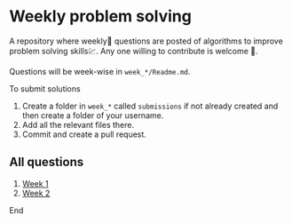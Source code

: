 # Weekly problem solving

A repository where weekly📅 questions are posted of algorithms to improve problem solving skills💹.
Any one willing to contribute is welcome 🙏.

Questions will be week-wise in `week_*/Readme.md`.

To submit solutions

1. Create a folder in `week_*` called `submissions` if not already created and then create a folder of your username.
2. Add all the relevant files there.
3. Commit and create a pull request.

## All questions

1. [Week 1](/week_1)
1. [Week 2](/week_2)

End
